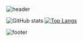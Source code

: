 ![header](https://capsule-render.vercel.app/api?type=waving&theme=buefy&height=150)

![GitHub stats](https://github-readme-stats.vercel.app/api?username=guswnee00&show_icons=true&hide=stars&theme=buefy&hide_title=true&hide_border=true) [![Top Langs](https://github-readme-stats.vercel.app/api/top-langs/?username=guswnee00&layout=compact&hide=jupyter%20notebook,html,css&hide_title=true&hide_border=true)](https://github.com/guswnee00/github-readme-stats)

![footer](https://capsule-render.vercel.app/api?type=waving&theme=buefy&height=150&section=footer)
